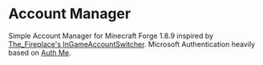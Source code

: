# Account Manager

Simple Account Manager for Minecraft Forge 1.8.9 inspired by [The_Fireplace's InGameAccountSwitcher](https://github.com/The-Fireplace-Minecraft-Mods/In-Game-Account-Switcher).
Microsoft Authentication heavily based on [Auth Me](https://github.com/axieum/authme).